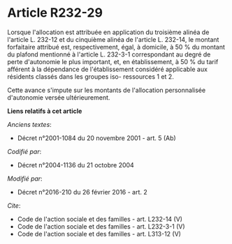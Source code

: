 # Article R232-29

Lorsque l'allocation est attribuée en application du troisième alinéa de l'article L. 232-12 et du cinquième alinéa de
l'article L. 232-14, le montant forfaitaire attribué est, respectivement, égal, à domicile, à 50 % du montant du plafond
mentionné à l'article L. 232-3-1 correspondant au degré de perte d'autonomie le plus important, et, en établissement, à 50 %
du tarif afférent à la dépendance de l'établissement considéré applicable aux résidents classés dans les groupes iso-
ressources 1 et 2. 

Cette avance s'impute sur les montants de l'allocation personnalisée d'autonomie versée ultérieurement.

**Liens relatifs à cet article**

_Anciens textes_:

  - Décret n°2001-1084 du 20 novembre 2001 - art. 5 (Ab)

_Codifié par_:

  - Décret n°2004-1136 du 21 octobre 2004

_Modifié par_:

  - Décret n°2016-210 du 26 février 2016 - art. 2

_Cite_:

  - Code de l'action sociale et des familles - art. L232-14 (V)
  - Code de l'action sociale et des familles - art. L232-3-1 (V)
  - Code de l'action sociale et des familles - art. L313-12 (V)
